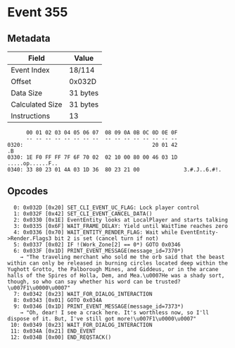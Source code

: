 # Event 355

## Metadata

| Field           | Value    |
|-----------------|----------|
| Event Index     | 18/114   |
| Offset          | 0x032D   |
| Data Size       | 31 bytes |
| Calculated Size | 31 bytes |
| Instructions    | 13       |

```
      00 01 02 03 04 05 06 07  08 09 0A 0B 0C 0D 0E 0F
      -- -- -- -- -- -- -- --  -- -- -- -- -- -- -- --
0320:                                         20 01 42                .B
0330: 1E F0 FF FF 7F 6F 70 02  02 10 00 80 00 46 03 1D  .....op......F..
0340: 33 80 23 01 4A 03 1D 36  80 23 21 00              3.#.J..6.#!.    
```

## Opcodes

```
  0: 0x032D [0x20] SET_CLI_EVENT_UC_FLAG: Lock player control
  1: 0x032F [0x42] SET_CLI_EVENT_CANCEL_DATA()
  2: 0x0330 [0x1E] EventEntity looks at LocalPlayer and starts talking
  3: 0x0335 [0x6F] WAIT_FRAME_DELAY: Yield until WaitTime reaches zero
  4: 0x0336 [0x70] WAIT_ENTITY_RENDER_FLAG: Wait while EventEntity->Render.Flags3 bit 2 is set (cancel turn if not)
  5: 0x0337 [0x02] IF !(Work_Zone[2] == 0*) GOTO 0x0346
  6: 0x033F [0x1D] PRINT_EVENT_MESSAGE(message_id=7370*)
    → "The traveling merchant who sold me the orb said that the beast within can only be released in burning circles located deep within the Yughott Grotto, the Palborough Mines, and Giddeus, or in the arcane halls of the Spires of Holla, Dem, and Mea.\u0007He was a shady sort, though, so who can say whether his word can be trusted?\u007F1\u0000\u0007"
  7: 0x0342 [0x23] WAIT_FOR_DIALOG_INTERACTION
  8: 0x0343 [0x01] GOTO 0x034A
  9: 0x0346 [0x1D] PRINT_EVENT_MESSAGE(message_id=7373*)
    → "Oh, dear! I see a crack here. It's worthless now, so I'll dispose of it. But, I've still got more!\u007F1\u0000\u0007"
 10: 0x0349 [0x23] WAIT_FOR_DIALOG_INTERACTION
 11: 0x034A [0x21] END_EVENT
 12: 0x034B [0x00] END_REQSTACK()
```
